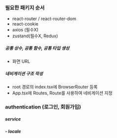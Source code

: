 ### 필요한 패키지 순서
- react-router / react-router-dom
- react-cookie
- axios (필수X)
- zustand(필수X, Redux)

##### 공통 상수, 공통 함수, 공통 타입 생성
- 화면 URL

##### 네비게이션 구조 작성
- root 경로의 index.tsx에 BrowserRouter 등록
- App.tsx에 Routes, Route를 사용하여 네비게이션 지정

### authentication (로그인, 회원가입)
##### service
#####   - locale